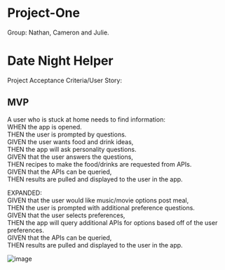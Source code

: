 # Project-One
Group: Nathan, Cameron and Julie.<br/>

# Date Night Helper
Project Acceptance Criteria/User Story:<br/> 

## MVP<br/>

A user who is stuck at home needs to find information:<br/> 
WHEN the app is opened.<br/>
THEN the user is prompted by questions.<br/>
GIVEN the user wants food and drink ideas,<br/>
THEN the app will ask personality questions.<br/>
GIVEN that the user answers the questions,<br/>
THEN recipes to make the food/drinks are requested from APIs.<br/> 
GIVEN that the APIs can be queried,<br/>
THEN results are pulled and displayed to the user in the app.<br/>

EXPANDED:<br/>
GIVEN that the user would like music/movie options post meal,<br/>
THEN the user is prompted with additional preference questions.<br/>
GIVEN that the user selects preferences,<br/>
THEN the app will query additional APIs for options based off of the user preferences.<br/>
GIVEN that the APIs can be queried,<br/>
THEN results are pulled and displayed to the user in the app.<br/>

![image](https://user-images.githubusercontent.com/60047114/79532322-9761b980-8029-11ea-896b-ae651ddb0372.png)
